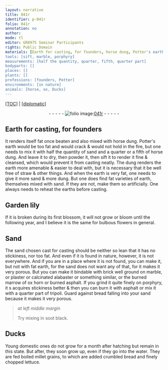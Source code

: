 ```yaml
---
layout: narrative
title: 041r
identifier: p-041r
folio: 041r
annotation: no
author:
mode: tl
editor: GR8975 Seminar Participants
rights: Public Domain
materials: [Earth for casting, for founders, horse dung, Potter's earth, dung, earth, straw, earths, in nature, fat earth, brick well ground, marble, plaster, calcinated alabaster, burned marrow of ox horn, burned asphalt, porphyry, asphalt, tripoli, bread, soot black, millet grains, lettuce]
tools: [sift, marble, porphyry]
measurements: [half the quantity, quarter, fifth, quarter part]
bodyparts: []
places: []
plants: []
professions: [founders, Potter]
environments: [in nature]
animals: [horse, ox, Ducks]
---
```


 <p><a href="{{ site.baseurl }}/translation/">[TOC]</a> | <a href="{{ site.baseurl }}/texts/p-041r_tc/" target="_blank">[diplomatic]</a></p><div class="folio" align="center">- - - - - <a href="http://gallica.bnf.fr/ark:/12148/btv1b10500001g/f87.image" target="_blank"><img src="https://cu-mkp.github.io/2017-workshop-edition/assets/photo-icon.png" alt="folio image: " style="display:inline-block; margin-bottom:-3px;"/>041r</a> - - - - - </div>  
  

## <span class="m">Earth for casting, for <span class="pro">founders</span></span>

 
It renders itself fat once beaten and also mixed with <span class="m"><span class="al">horse</span> dung</span>. <span class="m"><span class="pro">Potter</span>'s earth</span> would be too fat and would crack & would not hold in the fire, but one needs to mix it with <span class="ms">half the quantity</span> of sand and a <span class="ms">quarter</span> or a <span class="ms">fifth</span> of <span class="m"><span class="add"><span class="al">horse</span></span> dung</span>. And leave it to dry, then powder it, then <span class="tl">sift</span> it to render it fine & cleansed, which would prevent it from casting neatly. The <span class="m">dung</span> renders the <span class="m">earth</span> more amenable & easier to deal with, but it is necessary that it be well free of <span class="m">straw</span> & other things. And when the <span class="m">earth</span> is very fat, one needs to give it more sand & more <span class="m">dung</span>. But one does find fat varieties of <span class="m">earth</span>, themselves mixed with sand. If they are not, make them so artificially. One always needs to reheat the <span class="m">earths</span> before casting.

 
  

## Garden lily

 
If it is broken during its first blossom, it will not grow or bloom until the following year, and I believe it is the same for bulbous flowers <span class="x">in general</span>.

 
  

## Sand

 
The sand chosen <span class="del">cast</span> for casting should be neither so lean that it has no stickiness, nor too fat. And even if it is found <span class="env"><span class="m">in nature</span></span>, however, it is not everywhere. And if you are in a place where it is not found, you can make it, but not with <span class="m">fat earth</span>, for the sand does not want any of that, for it makes it very porous. But you can make it bindable with <span class="m">brick well ground</span> on <span class="tl"><span class="m">marble</span></span>, or <span class="m">plaster</span> or <span class="m">calcinated alabaster</span> or something similar, or the <span class="m">burned marrow of <span class="al">ox</span> horn</span> or <span class="m">burned asphalt</span>. If you grind it quite finely on <span class="tl"><span class="m">porphyry</span></span>, it <span class="del">s</span> acquires stickiness better & then you can burn it with <span class="m">asphalt</span> or mix it with a <span class="ms">quarter part</span> of <span class="m">tripoli</span>. Guard against <span class="m">bread</span> falling into your sand because it makes it very porous.
 
> *at left middle margin*
> 
> 
>   Try mixing in <span class="m">soot black</span>.

 
  

## <span class="al">Ducks</span>

 
Young domestic ones do not grow for a month after hatching but remain in this state. But after, they soon grow up, even if they go into the water. They are fed boiled <span class="m">millet grains</span>, to which are added crumbled <span class="m">bread</span> and finely chopped <span class="m">lettuce</span>.

 